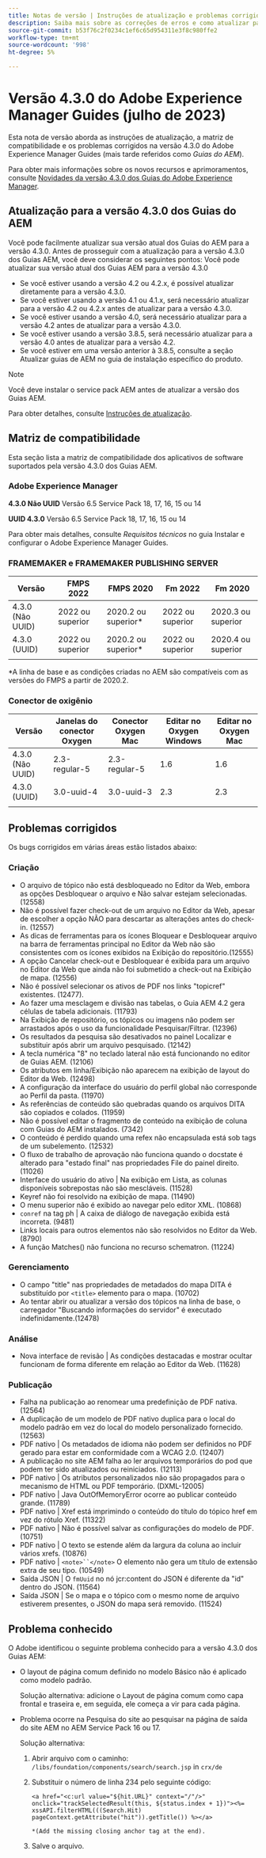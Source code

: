 ```yaml
---
title: Notas de versão | Instruções de atualização e problemas corrigidos na versão 4.3.0 do Adobe Experience Manager Guides
description: Saiba mais sobre as correções de erros e como atualizar para as versões 4.3.0 do Adobe Experience Manager Guides
source-git-commit: b53f76c2f0234c1ef6c65d954311e3f8c980ffe2
workflow-type: tm+mt
source-wordcount: '998'
ht-degree: 5%

---
```


# Versão 4.3.0 do Adobe Experience Manager Guides (julho de 2023)

Esta nota de versão aborda as instruções de atualização, a matriz de compatibilidade e os problemas corrigidos na versão 4.3.0 do Adobe Experience Manager Guides (mais tarde referidos como *Guias do AEM*).

Para obter mais informações sobre os novos recursos e aprimoramentos, consulte [Novidades da versão 4.3.0 dos Guias do Adobe Experience Manager](./whats-new-4.3-release.md).

## Atualização para a versão 4.3.0 dos Guias do AEM


Você pode facilmente atualizar sua versão atual dos Guias do AEM para a versão 4.3.0. Antes de prosseguir com a atualização para a versão 4.3.0 dos Guias AEM, você deve considerar os seguintes pontos: Você pode atualizar sua versão atual dos Guias AEM para a versão 4.3.0

- Se você estiver usando a versão 4.2 ou 4.2.x, é possível atualizar diretamente para a versão 4.3.0.
- Se você estiver usando a versão 4.1 ou 4.1.x, será necessário atualizar para a versão 4.2 ou 4.2.x antes de atualizar para a versão 4.3.0.
- Se você estiver usando a versão 4.0, será necessário atualizar para a versão 4.2 antes de atualizar para a versão 4.3.0.
- Se você estiver usando a versão 3.8.5, será necessário atualizar para a versão 4.0 antes de atualizar para a versão 4.2.
- Se você estiver em uma versão anterior à 3.8.5, consulte a seção Atualizar guias de AEM no guia de instalação específico do produto.



>[!NOTE]
>
>Você deve instalar o service pack AEM antes de atualizar a versão dos Guias AEM.

Para obter detalhes, consulte [Instruções de atualização](../install-guide/upgrade-xml-documentation.md).

## Matriz de compatibilidade

Esta seção lista a matriz de compatibilidade dos aplicativos de software suportados pela versão 4.3.0 dos Guias AEM.

### Adobe Experience Manager

**4.3.0 Não UUID**
Versão 6.5 Service Pack 18, 17, 16, 15 ou 14

**UUID 4.3.0**
Versão 6.5 Service Pack 18, 17, 16, 15 ou 14

Para obter mais detalhes, consulte *Requisitos técnicos* no guia Instalar e configurar o Adobe Experience Manager Guides.

### FRAMEMAKER e FRAMEMAKER PUBLISHING SERVER

| Versão | FMPS 2022 | FMPS 2020 | Fm 2022 | Fm 2020 |
| --- | --- | --- | --- | --- |
| 4.3.0 (Não UUID) | 2022 ou superior | 2020.2 ou superior* | 2022 ou superior | 2020.3 ou superior |
| 4.3.0 (UUID) | 2022 ou superior | 2020.2 ou superior* | 2022 ou superior | 2020.4 ou superior |
| | | | |

*A linha de base e as condições criadas no AEM são compatíveis com as versões do FMPS a partir de 2020.2.

### Conector de oxigênio

| Versão | Janelas do conector Oxygen | Conector Oxygen Mac | Editar no Oxygen Windows | Editar no Oxygen Mac |
| --- | --- | --- |--- |--- |
| 4.3.0 (Não UUID) | 2.3-regular-5 | 2.3-regular-5 | 1.6 | 1.6 |
| 4.3.0 (UUID) | 3.0-uuid-4 | 3.0-uuid-3 | 2.3 | 2.3 |
|  |  |   |

## Problemas corrigidos

Os bugs corrigidos em várias áreas estão listados abaixo:

### Criação  

- O arquivo de tópico não está desbloqueado no Editor da Web, embora as opções Desbloquear o arquivo e Não salvar estejam selecionadas. (12558)
- Não é possível fazer check-out de um arquivo no Editor da Web, apesar de escolher a opção NÃO para descartar as alterações antes do check-in. (12557)
- As dicas de ferramentas para os ícones Bloquear e Desbloquear arquivo na barra de ferramentas principal no Editor da Web não são consistentes com os ícones exibidos na Exibição do repositório.(12555)
- A opção Cancelar check-out e Desbloquear é exibida para um arquivo no Editor da Web que ainda não foi submetido a check-out na Exibição de mapa. (12556)
- Não é possível selecionar os ativos de PDF nos links &quot;topicref&quot; existentes. (12477).
- Ao fazer uma mesclagem e divisão nas tabelas, o Guia AEM 4.2 gera células de tabela adicionais. (11793)
- Na Exibição de repositório, os tópicos ou imagens não podem ser arrastados após o uso da funcionalidade Pesquisar/Filtrar. (12396)
- Os resultados da pesquisa são desativados no painel Localizar e substituir após abrir um arquivo pesquisado. (12142)
- A tecla numérica &quot;8&quot; no teclado lateral não está funcionando no editor de Guias AEM. (12106)
- Os atributos em linha/Exibição não aparecem na exibição de layout do Editor da Web. (12498)
- A configuração da interface do usuário do perfil global não corresponde ao Perfil da pasta. (11970)
- As referências de conteúdo são quebradas quando os arquivos DITA são copiados e colados. (11959)
- Não é possível editar o fragmento de conteúdo na exibição de coluna com Guias do AEM instalados. (7342)
- O conteúdo é perdido quando uma refex não encapsulada está sob tags de um subelemento. (12532)
- O fluxo de trabalho de aprovação não funciona quando o docstate é alterado para &quot;estado final&quot; nas propriedades File do painel direito. (11026)
- Interface do usuário do ativo | Na exibição em Lista, as colunas disponíveis sobrepostas não são mescláveis. (11528)
- Keyref não foi resolvido na exibição de mapa. (11490)
- O menu superior não é exibido ao navegar pelo editor XML. (10868)
- `conref` na tag ph | A caixa de diálogo de navegação exibida está incorreta. (9481)
- Links locais para outros elementos não são resolvidos no Editor da Web. (8790)
- A função Matches() não funciona no recurso schematron. (11224)



### Gerenciamento

- O campo &quot;title&quot; nas propriedades de metadados do mapa DITA é substituído por `<title>` elemento para o mapa. (10702)
- Ao tentar abrir ou atualizar a versão dos tópicos na linha de base, o carregador &quot;Buscando informações do servidor&quot; é executado indefinidamente.(12478)


### Análise

- Nova interface de revisão | As condições destacadas e mostrar ocultar funcionam de forma diferente em relação ao Editor da Web. (11628)

### Publicação

- Falha na publicação ao renomear uma predefinição de PDF nativa. (12564)
- A duplicação de um modelo de PDF nativo duplica para o local do modelo padrão em vez do local do modelo personalizado fornecido. (12563)
- PDF nativo | Os metadados de idioma não podem ser definidos no PDF gerado para estar em conformidade com a WCAG 2.0. (12407)
- A publicação no site AEM falha ao ler arquivos temporários do pod que podem ter sido atualizados ou reiniciados. (12113)
- PDF nativo | Os atributos personalizados não são propagados para o mecanismo de HTML ou PDF temporário. (DXML-12005)
- PDF nativo | Java OutOfMemoryError ocorre ao publicar conteúdo grande. (11789)
- PDF nativo | Xref está imprimindo o conteúdo do título do tópico href em vez do rótulo Xref. (11322)
- PDF nativo | Não é possível salvar as configurações do modelo de PDF. (10751)
- PDF nativo | O texto se estende além da largura da coluna ao incluir vários xrefs. (10876)
- PDF nativo | `<note>``</note>` O elemento não gera um título de extensão extra de seu tipo. (10549)
- Saída JSON | O `fmUuid` no nó jcr:content do JSON é diferente da &quot;id&quot; dentro do JSON. (11564)
- Saída JSON | Se o mapa e o tópico com o mesmo nome de arquivo estiverem presentes, o JSON do mapa será removido. (11524)

## Problema conhecido

O Adobe identificou o seguinte problema conhecido para a versão 4.3.0 dos Guias AEM:

- O layout de página comum definido no modelo Básico não é aplicado como modelo padrão.

  Solução alternativa: adicione o Layout de página comum como capa frontal e traseira e, em seguida, ele começa a vir para cada página.
- Problema ocorre na Pesquisa do site ao pesquisar na página de saída do site AEM no AEM Service Pack 16 ou 17.

  Solução alternativa:

   1. Abrir arquivo com o caminho: `/libs/foundation/components/search/search.jsp` in `crx/de`
   1. Substituir o número de linha 234 pelo seguinte código:

      ```
      <a href="<c:url value="${hit.URL}" context="/"/>" onclick="trackSelectedResult(this, ${status.index + 1})"><%= xssAPI.filterHTML(((Search.Hit) pageContext.getAttribute("hit")).getTitle()) %></a>
      
      *(Add the missing closing anchor tag at the end).
      ```

   1. Salve o arquivo.